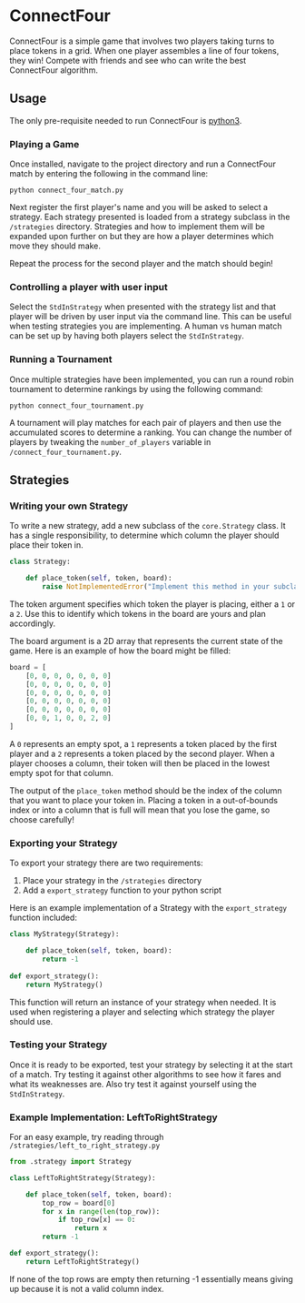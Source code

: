 # ConnectFour

ConnectFour is a simple game that involves two players taking turns to place tokens in a grid. When one player assembles a line of four tokens, they win! Compete with friends and see who can write the best ConnectFour algorithm.

## Usage

The only pre-requisite needed to run ConnectFour is [python3](https://www.python.org/downloads/).

### Playing a Game

Once installed, navigate to the project directory and run a ConnectFour match by entering the following in the command line:

```
python connect_four_match.py
```

Next register the first player's name and you will be asked to select a strategy. Each strategy presented is loaded from a strategy subclass in the `/strategies` directory. Strategies and how to implement them will be expanded upon further on but they are how a player determines which move they should make. 

Repeat the process for the second player and the match should begin!

### Controlling a player with user input

Select the `StdInStrategy` when presented with the strategy list and that player will be driven by user input via the command line. This can be useful when testing strategies you are implementing. 
A human vs human match can be set up by having both players select the `StdInStrategy`.

### Running a Tournament

Once multiple strategies have been implemented, you can run a round robin tournament to determine rankings by using the following command:

```
python connect_four_tournament.py
```

A tournament will play matches for each pair of players and then use the accumulated scores to determine a ranking. You can change the number of players by tweaking the `number_of_players` variable in `/connect_four_tournament.py`.

## Strategies

### Writing your own Strategy

To write a new strategy, add a new subclass of the `core.Strategy` class. It has a single responsibility, to determine which column the player should place their token in.
```python
class Strategy:

    def place_token(self, token, board):
        raise NotImplementedError("Implement this method in your subclass.")
```
The token argument specifies which token the player is placing, either a `1` or a `2`. Use this to identify which tokens in the board are yours and plan accordingly.

The board argument is a 2D array that represents the current state of the game. Here is an example of how the board might be filled:
```python
board = [
	[0, 0, 0, 0, 0, 0, 0]
	[0, 0, 0, 0, 0, 0, 0]
	[0, 0, 0, 0, 0, 0, 0]
	[0, 0, 0, 0, 0, 0, 0]
	[0, 0, 0, 0, 0, 0, 0]
	[0, 0, 1, 0, 0, 2, 0]
]
```
A `0` represents an empty spot, a `1` represents a token placed by the first player and a `2` represents a token placed by the second player. When a player chooses a column, their token will then be placed in the lowest empty spot for that column.

The output of the `place_token` method should be the index of the column that you want to place your token in. Placing a token in a out-of-bounds index or into a column that is full will mean that you lose the game, so choose carefully!

### Exporting your Strategy

To export your strategy there are two requirements:
1. Place your strategy in the `/strategies` directory
2. Add a `export_strategy` function to your python script

Here is an example implementation of a Strategy with the `export_strategy` function included:

```python
class MyStrategy(Strategy):

	def place_token(self, token, board):
		return -1
	
def export_strategy():
    return MyStrategy()
```

This function will return an instance of your strategy when needed. It is used when registering a player and selecting which strategy the player should use.

### Testing your Strategy

Once it is ready to be exported, test your strategy by selecting it at the start of a match. Try testing it against other algorithms to see how it fares and what its weaknesses are. Also try test it against yourself using the `StdInStrategy`.

### Example Implementation: LeftToRightStrategy

For an easy example, try reading through `/strategies/left_to_right_strategy.py`
```python
from .strategy import Strategy

class LeftToRightStrategy(Strategy):

    def place_token(self, token, board):
        top_row = board[0]
        for x in range(len(top_row)):
            if top_row[x] == 0:
                return x
        return -1

def export_strategy():
    return LeftToRightStrategy()
```

If none of the top rows are empty then returning -1 essentially means giving up because it is not a valid column index.



